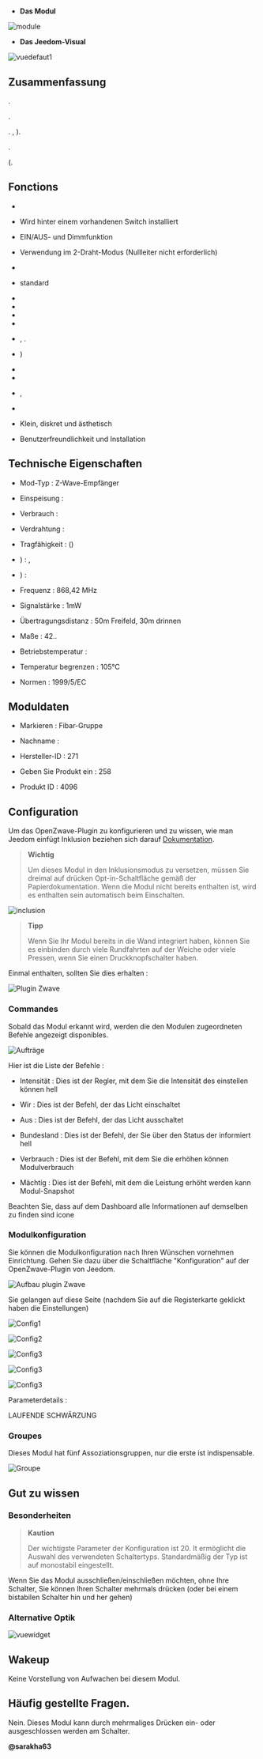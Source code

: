 # 

-   **Das Modul**

![module](images/fibaro.fgd212/module.jpg)

-   **Das Jeedom-Visual**

![vuedefaut1](images/fibaro.fgd212/vuedefaut1.jpg)

Zusammenfassung 
------



.



.





. ,
).



. 

(.

Fonctions
---------

-   

-   Wird hinter einem vorhandenen Switch installiert

-   EIN/AUS- und Dimmfunktion

-   Verwendung im 2-Draht-Modus (Nullleiter nicht erforderlich)

-   

-   
    standard

-   

-   

-   

-   

-   ,
    .

-   )

-   
    

-   

-   ,
    

-   

-   Klein, diskret und ästhetisch

-   Benutzerfreundlichkeit und Installation

Technische Eigenschaften
---------------------------

-   Mod-Typ : Z-Wave-Empfänger

-   Einspeisung : 

-   Verbrauch : 

-   Verdrahtung : 

-   Tragfähigkeit : 
    ()

-   ) : ,
    

-   ) : 

-   Frequenz : 868,42 MHz

-   Signalstärke : 1mW

-   Übertragungsdistanz : 50m Freifeld, 30m drinnen

-   Maße : 42..

-   Betriebstemperatur : 

-   Temperatur begrenzen : 105°C

-   Normen : 
    1999/5/EC

Moduldaten
-----------------

-   Markieren : Fibar-Gruppe

-   Nachname : 

-   Hersteller-ID : 271

-   Geben Sie Produkt ein : 258

-   Produkt ID : 4096

Configuration
-------------

Um das OpenZwave-Plugin zu konfigurieren und zu wissen, wie man Jeedom einfügt
Inklusion beziehen sich darauf
[Dokumentation](https://doc.jeedom.com/de_DE/plugins/automation%20protocol/openzwave/).

> **Wichtig**
>
> Um dieses Modul in den Inklusionsmodus zu versetzen, müssen Sie dreimal auf drücken
> Opt-in-Schaltfläche gemäß der Papierdokumentation. Wenn die
> Modul nicht bereits enthalten ist, wird es enthalten sein
> automatisch beim Einschalten.

![inclusion](images/fibaro.fgd212/inclusion.jpg)

> **Tipp**
>
> Wenn Sie Ihr Modul bereits in die Wand integriert haben, können Sie es einbinden
> durch viele Rundfahrten auf der Weiche oder
> viele Pressen, wenn Sie einen Druckknopfschalter haben.

Einmal enthalten, sollten Sie dies erhalten :

![Plugin Zwave](images/fibaro.fgd212/information.jpg)

### Commandes

Sobald das Modul erkannt wird, werden die den Modulen zugeordneten Befehle angezeigt
disponibles.

![Aufträge](images/fibaro.fgd212/commandes.jpg)

Hier ist die Liste der Befehle :

-   Intensität : Dies ist der Regler, mit dem Sie die Intensität des einstellen können
    hell

-   Wir : Dies ist der Befehl, der das Licht einschaltet

-   Aus : Dies ist der Befehl, der das Licht ausschaltet

-   Bundesland : Dies ist der Befehl, der Sie über den Status der informiert
    hell

-   Verbrauch : Dies ist der Befehl, mit dem Sie die erhöhen können
    Modulverbrauch

-   Mächtig : Dies ist der Befehl, mit dem die Leistung erhöht werden kann
    Modul-Snapshot

Beachten Sie, dass auf dem Dashboard alle Informationen auf demselben zu finden sind
icone

### Modulkonfiguration

Sie können die Modulkonfiguration nach Ihren Wünschen vornehmen
Einrichtung. Gehen Sie dazu über die Schaltfläche "Konfiguration" auf der
OpenZwave-Plugin von Jeedom.

![Aufbau plugin Zwave](images/plugin/bouton_configuration.jpg)

Sie gelangen auf diese Seite (nachdem Sie auf die Registerkarte geklickt haben
die Einstellungen)

![Config1](images/fibaro.fgd212/config1.jpg)

![Config2](images/fibaro.fgd212/config2.jpg)

![Config3](images/fibaro.fgd212/config3.jpg)

![Config3](images/fibaro.fgd212/config4.jpg)

![Config3](images/fibaro.fgd212/config5.jpg)

Parameterdetails :

LAUFENDE SCHWÄRZUNG

### Groupes

Dieses Modul hat fünf Assoziationsgruppen, nur die erste ist
indispensable.

![Groupe](images/fibaro.fgd212/groupe.jpg)

Gut zu wissen
------------

### Besonderheiten

> **Kaution**
>
> Der wichtigste Parameter der Konfiguration ist 20. It
> ermöglicht die Auswahl des verwendeten Schaltertyps. Standardmäßig der Typ
> ist auf monostabil eingestellt.

Wenn Sie das Modul ausschließen/einschließen möchten, ohne Ihre
Schalter, Sie können Ihren Schalter mehrmals drücken
(oder bei einem bistabilen Schalter hin und her gehen)

### Alternative Optik

![vuewidget](images/fibaro.fgd212/vuewidget.jpg)

Wakeup
------

Keine Vorstellung von Aufwachen bei diesem Modul.

Häufig gestellte Fragen.
------

Nein. Dieses Modul kann durch mehrmaliges Drücken ein- oder ausgeschlossen werden
am Schalter.


**@sarakha63**
